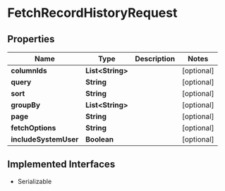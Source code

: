 

# FetchRecordHistoryRequest


## Properties

| Name | Type | Description | Notes |
|------------ | ------------- | ------------- | -------------|
|**columnIds** | **List&lt;String&gt;** |  |  [optional] |
|**query** | **String** |  |  [optional] |
|**sort** | **String** |  |  [optional] |
|**groupBy** | **List&lt;String&gt;** |  |  [optional] |
|**page** | **String** |  |  [optional] |
|**fetchOptions** | **String** |  |  [optional] |
|**includeSystemUser** | **Boolean** |  |  [optional] |


## Implemented Interfaces

* Serializable


